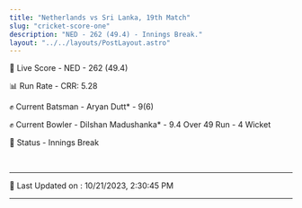 ```yaml
---
title: "Netherlands vs Sri Lanka, 19th Match"
slug: "cricket-score-one"
description: "NED - 262 (49.4) - Innings Break."
layout: "../../layouts/PostLayout.astro"
---
```


🔴 Live Score - NED - 262 (49.4)  

📊 Run Rate - CRR: 5.28  

✊ Current Batsman - Aryan Dutt* - 9(6)  

✊ Current Bowler - Dilshan Madushanka* - 9.4 Over 49 Run - 4 Wicket  

📑 Status - Innings Break

<br />

***

📝 Last Updated on : 10/21/2023, 2:30:45 PM

***

